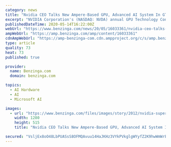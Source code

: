 ```yaml
---
category: news
title: "Nvidia CEO Talks New Ampere-Based GPU, Advanced AI System In GTC 2020 Keynote"
excerpt: "NVIDIA Corporation's (NASDAQ: NVDA) annual GPU Technology Conference is virtual this year and takes place May 19. Ahead of the conference, CEO Jensen Huang's"
publishedDateTime: 2020-05-14T16:22:00Z
webUrl: "https://www.benzinga.com/news/20/05/16033361/nvidia-ceo-talks-new-ampere-based-gpu-advanced-ai-system-in-gtc-2020-keynote"
ampWebUrl: "https://amp.benzinga.com/amp/content/16033361"
cdnAmpWebUrl: "https://amp-benzinga-com.cdn.ampproject.org/c/s/amp.benzinga.com/amp/content/16033361"
type: article
quality: 73
heat: 73
published: true

provider:
  name: Benzinga.com
  domain: benzinga.com

topics:
  - AI Hardware
  - AI
  - Microsoft AI

images:
  - url: "https://www.benzinga.com/files/images/story/2012/nvidia-superpod-press-image-1280x515.jpg"
    width: 1280
    height: 515
    title: "Nvidia CEO Talks New Ampere-Based GPU, Advanced AI System In GTC 2020 Keynote"

secured: "VsljEx8oO48LbPUASsS8OFMQAvuu14HaJKHz3VYkPVkglgWYyfZ2K9hwWmWrEDkAV2KiuKfF8DCHhehjUX8msmWkvxrBhWzNDI3Tz2jiR8pZOOkwi0UAUUNPLosVY0HF+Ab3o43OkeyFpZQdQFPC5oTo1K55U7gDTZk0FsXRcVBEoRO7s/am6gR80jn1C/wOD9c4w8nIQqlgqSCu7I5RpQIWYS99Dk6R31gYv3wQbTqOkmH+WLfa7QJlkBo5w4G6PPsxA3WFjPWsxsoHKds89XTrSibdFeO1/91H3b8gvMAnu0cye9olMdsWQrmaB+SG/+i/QdpqW4jIDS9ZfqC/BDernxhReaD333JWEByhyHZvfu4voRMkfbyg1hKdlqbWokcSUy1uKnc3aXWDDP+bwyA2mKbFkqQntZMV16RGvEHd8UA/rX3tO6kIpU2yZx9D9yNYPs8TKrbHDNvEAQsgVCpgTT9uzUO9uguk7ao3Q7s=;BFRSz3phpzA9XZcPppTkaA=="
---
```


